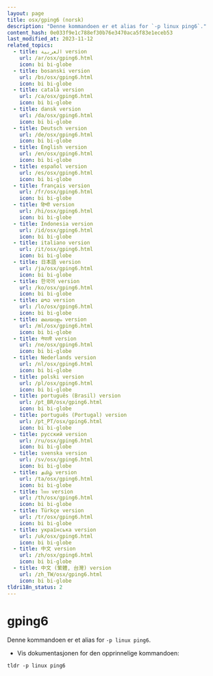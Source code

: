 ```yaml
---
layout: page
title: osx/gping6 (norsk)
description: "Denne kommandoen er et alias for `-p linux ping6`."
content_hash: 0e033f9e1c788ef30b76e3470aca5f83e1eceb53
last_modified_at: 2023-11-12
related_topics:
  - title: العربية version
    url: /ar/osx/gping6.html
    icon: bi bi-globe
  - title: bosanski version
    url: /bs/osx/gping6.html
    icon: bi bi-globe
  - title: català version
    url: /ca/osx/gping6.html
    icon: bi bi-globe
  - title: dansk version
    url: /da/osx/gping6.html
    icon: bi bi-globe
  - title: Deutsch version
    url: /de/osx/gping6.html
    icon: bi bi-globe
  - title: English version
    url: /en/osx/gping6.html
    icon: bi bi-globe
  - title: español version
    url: /es/osx/gping6.html
    icon: bi bi-globe
  - title: français version
    url: /fr/osx/gping6.html
    icon: bi bi-globe
  - title: हिन्दी version
    url: /hi/osx/gping6.html
    icon: bi bi-globe
  - title: Indonesia version
    url: /id/osx/gping6.html
    icon: bi bi-globe
  - title: italiano version
    url: /it/osx/gping6.html
    icon: bi bi-globe
  - title: 日本語 version
    url: /ja/osx/gping6.html
    icon: bi bi-globe
  - title: 한국어 version
    url: /ko/osx/gping6.html
    icon: bi bi-globe
  - title: ລາວ version
    url: /lo/osx/gping6.html
    icon: bi bi-globe
  - title: മലയാളം version
    url: /ml/osx/gping6.html
    icon: bi bi-globe
  - title: नेपाली version
    url: /ne/osx/gping6.html
    icon: bi bi-globe
  - title: Nederlands version
    url: /nl/osx/gping6.html
    icon: bi bi-globe
  - title: polski version
    url: /pl/osx/gping6.html
    icon: bi bi-globe
  - title: português (Brasil) version
    url: /pt_BR/osx/gping6.html
    icon: bi bi-globe
  - title: português (Portugal) version
    url: /pt_PT/osx/gping6.html
    icon: bi bi-globe
  - title: русский version
    url: /ru/osx/gping6.html
    icon: bi bi-globe
  - title: svenska version
    url: /sv/osx/gping6.html
    icon: bi bi-globe
  - title: தமிழ் version
    url: /ta/osx/gping6.html
    icon: bi bi-globe
  - title: ไทย version
    url: /th/osx/gping6.html
    icon: bi bi-globe
  - title: Türkçe version
    url: /tr/osx/gping6.html
    icon: bi bi-globe
  - title: українська version
    url: /uk/osx/gping6.html
    icon: bi bi-globe
  - title: 中文 version
    url: /zh/osx/gping6.html
    icon: bi bi-globe
  - title: 中文 (繁體, 台灣) version
    url: /zh_TW/osx/gping6.html
    icon: bi bi-globe
tldri18n_status: 2
---
```

# gping6

Denne kommandoen er et alias for `-p linux ping6`.

- Vis dokumentasjonen for den opprinnelige kommandoen:

`tldr -p linux ping6`
